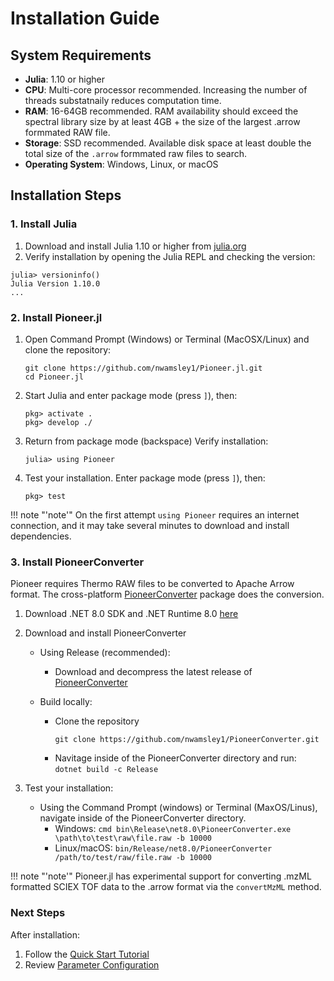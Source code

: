 # Installation Guide

## System Requirements
* **Julia**: 1.10 or higher
* **CPU**: Multi-core processor recommended. Increasing the number of threads substatnaily reduces computation time. 
* **RAM**: 16-64GB recommended. RAM availability should exceed the spectral library size by at least 4GB + the size of the largest .arrow formmated RAW file. 
* **Storage**: SSD recommended. Available disk space at least double the total size of the `.arrow` formmated raw files to search. 
* **Operating System**: Windows, Linux, or macOS

## Installation Steps
### 1. Install Julia

1. Download and install Julia 1.10 or higher from [julia.org](https://julialang.org/downloads/) 
2. Verify installation by opening the Julia REPL and checking the version:
```@julia
julia> versioninfo()
Julia Version 1.10.0
...
```

### 2. Install Pioneer.jl
1. Open Command Prompt (Windows) or Terminal (MacOSX/Linux) and clone the repository:
   ```@julia
   git clone https://github.com/nwamsley1/Pioneer.jl.git
   cd Pioneer.jl
   ```
2. Start Julia and enter package mode (press `]`), then:
   ```@julia
   pkg> activate .
   pkg> develop ./
   ```
3. Return from package mode (backspace) Verify installation:
   ```@julia
   julia> using Pioneer
   ```
4. Test your installation. Enter package mode (press `]`), then:
   ```@julia
   pkg> test
   ```

!!! note "'note'"
    On the first attempt ```using Pioneer``` requires an internet connection, and it may take several minutes to download and install dependencies.

### 3. Install PioneerConverter

Pioneer requires Thermo RAW files to be converted to Apache Arrow format. The cross-platform [PioneerConverter](https://github.com/nwamsley1/PioneerConverter/releases/tag/v0.1.0) package does the conversion. 

1. Download .NET 8.0 SDK and .NET Runtime 8.0 [here](https://dotnet.microsoft.com/en-us/download/dotnet/8.0)

2. Download and install PioneerConverter
   * Using Release (recommended): 
      * Download and decompress the latest release of [PioneerConverter](https://github.com/nwamsley1/PioneerConverter/releases/tag/v0.1.0)

   * Build locally: 
      * Clone the repository
         ```
         git clone https://github.com/nwamsley1/PioneerConverter.git
         ```
      * Navitage inside of the PioneerConverter directory and run: ```dotnet build -c Release```
3. Test your installation:
   * Using the Command Prompt (windows) or Terminal (MaxOS/Linus), navigate inside of the PioneerConverter directory.
      * Windows: `cmd bin\Release\net8.0\PioneerConverter.exe \path\to\test\raw\file.raw -b 10000`
      * Linux/macOS: `bin/Release/net8.0/PioneerConverter /path/to/test/raw/file.raw -b 10000`

!!! note "'note'"
    Pioneer.jl has experimental support for converting .mzML formatted SCIEX TOF data to the .arrow format via the `convertMzML` method. 

### Next Steps

After installation:
1. Follow the [Quick Start Tutorial](@ref)
2. Review [Parameter Configuration](@ref "Parameter Configuration")